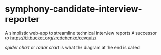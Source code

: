 # symphony-candidate-interview-reporter
A simplistic web-app to streamline technical interview reports
A successor to https://bitbucket.org/vredchenko/devquiz/

_spider chart_ or _radar chart_ is what the diagram at the end is called
